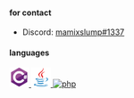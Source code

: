 <h4 align="left">for contact</h4>

 - Discord: [mamixslump#1337](https://discord.com/users/222442639365111808)

<h4 align="left">languages</h4>
<p align="left">
<a href="https://docs.microsoft.com/tr-tr/dotnet/csharp/" target="_blank"> <img src="https://raw.githubusercontent.com/devicons/devicon/master/icons/csharp/csharp-original.svg" alt="csharp" width="35" height="35"/> </a>
<a href="https://www.java.com" target="_blank"> <img src="https://raw.githubusercontent.com/devicons/devicon/master/icons/java/java-original.svg" alt="java" width="35" height="35"/> </a>
<a href="https://www.php.net" target="_blank"> <img src="https://raw.githubusercontent.com/jmnote/z-icons/master/svg/php.svg" alt="php" width="35" height="35"/> </a>
